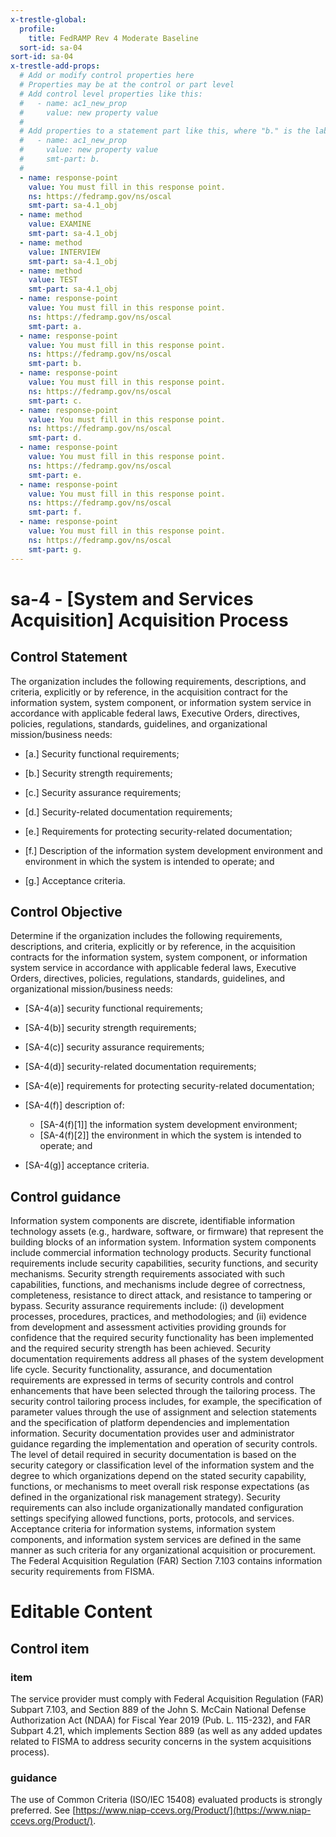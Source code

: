 ```yaml
---
x-trestle-global:
  profile:
    title: FedRAMP Rev 4 Moderate Baseline
  sort-id: sa-04
sort-id: sa-04
x-trestle-add-props:
  # Add or modify control properties here
  # Properties may be at the control or part level
  # Add control level properties like this:
  #   - name: ac1_new_prop
  #     value: new property value
  #
  # Add properties to a statement part like this, where "b." is the label of the target statement part
  #   - name: ac1_new_prop
  #     value: new property value
  #     smt-part: b.
  #
  - name: response-point
    value: You must fill in this response point.
    ns: https://fedramp.gov/ns/oscal
    smt-part: sa-4.1_obj
  - name: method
    value: EXAMINE
    smt-part: sa-4.1_obj
  - name: method
    value: INTERVIEW
    smt-part: sa-4.1_obj
  - name: method
    value: TEST
    smt-part: sa-4.1_obj
  - name: response-point
    value: You must fill in this response point.
    ns: https://fedramp.gov/ns/oscal
    smt-part: a.
  - name: response-point
    value: You must fill in this response point.
    ns: https://fedramp.gov/ns/oscal
    smt-part: b.
  - name: response-point
    value: You must fill in this response point.
    ns: https://fedramp.gov/ns/oscal
    smt-part: c.
  - name: response-point
    value: You must fill in this response point.
    ns: https://fedramp.gov/ns/oscal
    smt-part: d.
  - name: response-point
    value: You must fill in this response point.
    ns: https://fedramp.gov/ns/oscal
    smt-part: e.
  - name: response-point
    value: You must fill in this response point.
    ns: https://fedramp.gov/ns/oscal
    smt-part: f.
  - name: response-point
    value: You must fill in this response point.
    ns: https://fedramp.gov/ns/oscal
    smt-part: g.
---
```


# sa-4 - \[System and Services Acquisition\] Acquisition Process

## Control Statement

The organization includes the following requirements, descriptions, and criteria, explicitly or by reference, in the acquisition contract for the information system, system component, or information system service in accordance with applicable federal laws, Executive Orders, directives, policies, regulations, standards, guidelines, and organizational mission/business needs:

- \[a.\] Security functional requirements;

- \[b.\] Security strength requirements;

- \[c.\] Security assurance requirements;

- \[d.\] Security-related documentation requirements;

- \[e.\] Requirements for protecting security-related documentation;

- \[f.\] Description of the information system development environment and environment in which the system is intended to operate; and

- \[g.\] Acceptance criteria.

## Control Objective

Determine if the organization includes the following requirements, descriptions, and criteria, explicitly or by reference, in the acquisition contracts for the information system, system component, or information system service in accordance with applicable federal laws, Executive Orders, directives, policies, regulations, standards, guidelines, and organizational mission/business needs:

- \[SA-4(a)\] security functional requirements;

- \[SA-4(b)\] security strength requirements;

- \[SA-4(c)\] security assurance requirements;

- \[SA-4(d)\] security-related documentation requirements;

- \[SA-4(e)\] requirements for protecting security-related documentation;

- \[SA-4(f)\] description of:

  - \[SA-4(f)[1]\] the information system development environment;
  - \[SA-4(f)[2]\] the environment in which the system is intended to operate; and

- \[SA-4(g)\] acceptance criteria.

## Control guidance

Information system components are discrete, identifiable information technology assets (e.g., hardware, software, or firmware) that represent the building blocks of an information system. Information system components include commercial information technology products. Security functional requirements include security capabilities, security functions, and security mechanisms. Security strength requirements associated with such capabilities, functions, and mechanisms include degree of correctness, completeness, resistance to direct attack, and resistance to tampering or bypass. Security assurance requirements include: (i) development processes, procedures, practices, and methodologies; and (ii) evidence from development and assessment activities providing grounds for confidence that the required security functionality has been implemented and the required security strength has been achieved. Security documentation requirements address all phases of the system development life cycle. Security functionality, assurance, and documentation requirements are expressed in terms of security controls and control enhancements that have been selected through the tailoring process. The security control tailoring process includes, for example, the specification of parameter values through the use of assignment and selection statements and the specification of platform dependencies and implementation information. Security documentation provides user and administrator guidance regarding the implementation and operation of security controls. The level of detail required in security documentation is based on the security category or classification level of the information system and the degree to which organizations depend on the stated security capability, functions, or mechanisms to meet overall risk response expectations (as defined in the organizational risk management strategy). Security requirements can also include organizationally mandated configuration settings specifying allowed functions, ports, protocols, and services. Acceptance criteria for information systems, information system components, and information system services are defined in the same manner as such criteria for any organizational acquisition or procurement. The Federal Acquisition Regulation (FAR) Section 7.103 contains information security requirements from FISMA.

# Editable Content

<!-- Make additions and edits below -->
<!-- The above represents the contents of the control as received by the profile, prior to additions. -->
<!-- If the profile makes additions to the control, they will appear below. -->
<!-- The above markdown may not be edited but you may edit the content below, and/or introduce new additions to be made by the profile. -->
<!-- If there is a yaml header at the top, parameter values may be edited. Use --set-parameters to incorporate the changes during assembly. -->
<!-- The content here will then replace what is in the profile for this control, after running profile-assemble. -->
<!-- The added parts in the profile for this control are below.  You may edit them and/or add new ones. -->
<!-- Each addition must have a heading either of the form ## Control my_addition_name -->
<!-- or ## Part a. (where the a. refers to one of the control statement labels.) -->
<!-- "## Control" parts are new parts added after the statement part. -->
<!-- "## Part" parts are new parts added into the top-level statement part with that label. -->
<!-- Subparts may be added with nested hash levels of the form ### My Subpart Name -->
<!-- underneath the parent ## Control or ## Part being added -->
<!-- See https://oscal-compass.github.io/compliance-trestle/tutorials/ssp_profile_catalog_authoring/ssp_profile_catalog_authoring for guidance. -->

## Control item

### item

The service provider must comply with Federal Acquisition Regulation (FAR) Subpart 7.103, and Section 889 of the John S. McCain National Defense Authorization Act (NDAA) for Fiscal Year 2019 (Pub. L. 115-232), and FAR Subpart 4.21, which implements Section 889 (as well as any added updates related to FISMA to address security concerns in the system acquisitions process).

### guidance

The use of Common Criteria (ISO/IEC 15408) evaluated products is strongly preferred. See [https://www.niap-ccevs.org/Product/](https://www.niap-ccevs.org/Product/).
